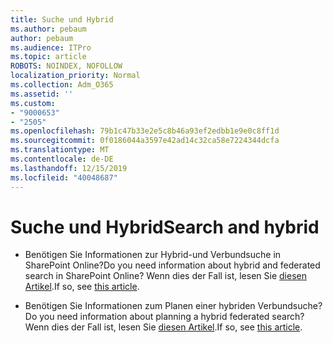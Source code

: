 ```yaml
---
title: Suche und Hybrid
ms.author: pebaum
author: pebaum
ms.audience: ITPro
ms.topic: article
ROBOTS: NOINDEX, NOFOLLOW
localization_priority: Normal
ms.collection: Adm_O365
ms.assetid: ''
ms.custom:
- "9000653"
- "2505"
ms.openlocfilehash: 79b1c47b33e2e5c8b46a93ef2edbb1e9e0c8ff1d
ms.sourcegitcommit: 0f0186044a3597e42ad14c32ca58e7224344dcfa
ms.translationtype: MT
ms.contentlocale: de-DE
ms.lasthandoff: 12/15/2019
ms.locfileid: "40048687"
---
```

# <a name="search-and-hybrid"></a><span data-ttu-id="63617-102">Suche und Hybrid</span><span class="sxs-lookup"><span data-stu-id="63617-102">Search and hybrid</span></span>

- <span data-ttu-id="63617-103">Benötigen Sie Informationen zur Hybrid-und Verbundsuche in SharePoint Online?</span><span class="sxs-lookup"><span data-stu-id="63617-103">Do you need information about hybrid and federated search in SharePoint Online?</span></span> <span data-ttu-id="63617-104">Wenn dies der Fall ist, lesen Sie [diesen Artikel](https://docs.microsoft.com/sharepoint/hybrid/hybrid-search-in-sharepoint).</span><span class="sxs-lookup"><span data-stu-id="63617-104">If so, see [this article](https://docs.microsoft.com/sharepoint/hybrid/hybrid-search-in-sharepoint).</span></span>

- <span data-ttu-id="63617-105">Benötigen Sie Informationen zum Planen einer hybriden Verbundsuche?</span><span class="sxs-lookup"><span data-stu-id="63617-105">Do you need information about planning a hybrid federated search?</span></span>  <span data-ttu-id="63617-106">Wenn dies der Fall ist, lesen Sie [diesen Artikel](https://docs.microsoft.com/sharepoint/hybrid/plan-hybrid-federated-search).</span><span class="sxs-lookup"><span data-stu-id="63617-106">If so, see [this article](https://docs.microsoft.com/sharepoint/hybrid/plan-hybrid-federated-search).</span></span>




